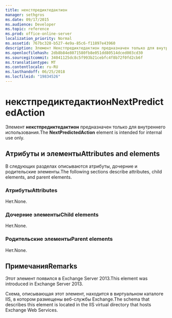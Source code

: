 ```yaml
---
title: некстпредиктедактион
manager: sethgros
ms.date: 09/17/2015
ms.audience: Developer
ms.topic: reference
ms.prod: office-online-server
localization_priority: Normal
ms.assetid: 767bc328-b527-4e9a-85c6-f11897e43960
description: Элемент Некстпредиктедактион предназначен только для внутреннего использования.
ms.openlocfilehash: 2db8b84e8071580fb8e051dd80514dced003cd30
ms.sourcegitcommit: 34041125dc8c5f993b21cebfc4f8b72f0fd2cb6f
ms.translationtype: MT
ms.contentlocale: ru-RU
ms.lasthandoff: 06/25/2018
ms.locfileid: "19834526"
---
```

# <a name="nextpredictedaction"></a><span data-ttu-id="2abd4-103">некстпредиктедактион</span><span class="sxs-lookup"><span data-stu-id="2abd4-103">NextPredictedAction</span></span>

<span data-ttu-id="2abd4-104">Элемент **некстпредиктедактион** предназначен только для внутреннего использования.</span><span class="sxs-lookup"><span data-stu-id="2abd4-104">The **NextPredictedAction** element is intended for internal use only.</span></span> 

## <a name="attributes-and-elements"></a><span data-ttu-id="2abd4-105">Атрибуты и элементы</span><span class="sxs-lookup"><span data-stu-id="2abd4-105">Attributes and elements</span></span>

<span data-ttu-id="2abd4-106">В следующих разделах описываются атрибуты, дочерние и родительские элементы.</span><span class="sxs-lookup"><span data-stu-id="2abd4-106">The following sections describe attributes, child elements, and parent elements.</span></span>
  
### <a name="attributes"></a><span data-ttu-id="2abd4-107">Атрибуты</span><span class="sxs-lookup"><span data-stu-id="2abd4-107">Attributes</span></span>

<span data-ttu-id="2abd4-108">Нет.</span><span class="sxs-lookup"><span data-stu-id="2abd4-108">None.</span></span>
  
### <a name="child-elements"></a><span data-ttu-id="2abd4-109">Дочерние элементы</span><span class="sxs-lookup"><span data-stu-id="2abd4-109">Child elements</span></span>

<span data-ttu-id="2abd4-110">Нет.</span><span class="sxs-lookup"><span data-stu-id="2abd4-110">None.</span></span>
  
### <a name="parent-elements"></a><span data-ttu-id="2abd4-111">Родительские элементы</span><span class="sxs-lookup"><span data-stu-id="2abd4-111">Parent elements</span></span>

<span data-ttu-id="2abd4-112">Нет.</span><span class="sxs-lookup"><span data-stu-id="2abd4-112">None.</span></span>
  
## <a name="remarks"></a><span data-ttu-id="2abd4-113">Примечания</span><span class="sxs-lookup"><span data-stu-id="2abd4-113">Remarks</span></span>

<span data-ttu-id="2abd4-114">Этот элемент появился в Exchange Server 2013.</span><span class="sxs-lookup"><span data-stu-id="2abd4-114">This element was introduced in Exchange Server 2013.</span></span>
  
<span data-ttu-id="2abd4-115">Схема, описывающая этот элемент, находится в виртуальном каталоге IIS, в котором размещены веб-службы Exchange.</span><span class="sxs-lookup"><span data-stu-id="2abd4-115">The schema that describes this element is located in the IIS virtual directory that hosts Exchange Web Services.</span></span>
  


